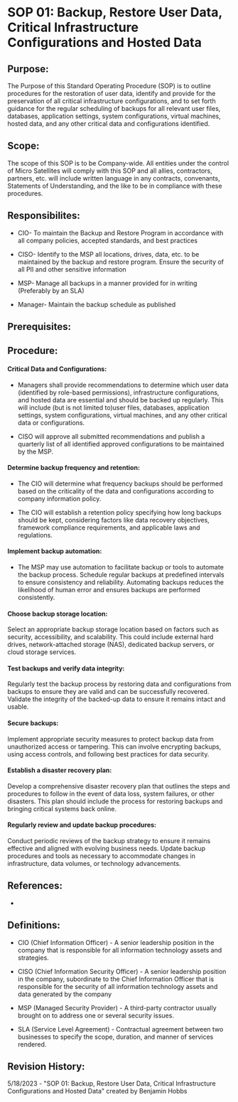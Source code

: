 # SOP 01: Backup, Restore User Data, Critical Infrastructure Configurations and Hosted Data
 
 ## Purpose:
 
 The Purpose of this Standard Operating Procedure (SOP) is to outline procedures for the restoration of user data, identify and provide for the preservation of all critical infrastructure configurations, and to set forth guidance for the regular scheduling of backups for all relevant user files, databases, application settings, system configurations, virtual machines, hosted data, and any other critical data and configurations identified.

 ## Scope: 
 
 The scope of this SOP is to be Company-wide. All entities under the control of Micro Satellites will comply with this SOP and all allies, contractors, partners, etc. will include written language in any contracts, convenants, Statements of Understanding, and the like to be in compliance with these procedures.  

 ## Responsibilites:
 
 * CIO- To maintain the Backup and Restore Program in accordance with all company policies, accepted standards, and best practices 

 * CISO- Identify to the MSP all locations, drives, data, etc. to be maintained by the backup and restore program. Ensure the security of all PII and other sensitive information

 * MSP- Manage all backups in a manner provided for in writing (Preferably by an SLA)

 * Manager- Maintain the backup schedule as published

 ## Prerequisites:
 
 

 ## Procedure:
 

 #### Critical Data and Configurations: 
 
* Managers shall provide recommendations to determine which user data (identified by role-based permissions), infrastructure configurations, and hosted data are essential and should be backed up regularly. This will include (but is not limited to)user files, databases, application settings, system configurations, virtual machines, and any other critical data or configurations.

* CISO will approve all submitted recommendations and publish a quarterly list of all identified approved configurations to be maintained by the MSP. 

#### Determine backup frequency and retention:

* The CIO will determine what frequency backups should be performed based on the criticality of the data and configurations according to company information policy. 

* The CIO will establish a retention policy specifying how long backups should be kept, considering factors like data recovery objectives, framework compliance requirements, and applicable laws and regulations.

#### Implement backup automation: 

* The MSP may use automation to facilitate backup or tools to automate the backup process. Schedule regular backups at predefined intervals to ensure consistency and reliability. Automating backups reduces the likelihood of human error and ensures backups are performed consistently.

#### Choose backup storage location: 
Select an appropriate backup storage location based on factors such as security, accessibility, and scalability. This could include external hard drives, network-attached storage (NAS), dedicated backup servers, or cloud storage services.

#### Test backups and verify data integrity: 
Regularly test the backup process by restoring data and configurations from backups to ensure they are valid and can be successfully recovered. Validate the integrity of the backed-up data to ensure it remains intact and usable.

#### Secure backups: 
Implement appropriate security measures to protect backup data from unauthorized access or tampering. This can involve encrypting backups, using access controls, and following best practices for data security.

#### Establish a disaster recovery plan:
Develop a comprehensive disaster recovery plan that outlines the steps and procedures to follow in the event of data loss, system failures, or other disasters. This plan should include the process for restoring backups and bringing critical systems back online.

#### Regularly review and update backup procedures: 
Conduct periodic reviews of the backup strategy to ensure it remains effective and aligned with evolving business needs. Update backup procedures and tools as necessary to accommodate changes in infrastructure, data volumes, or technology advancements.
 
 
 ## References:

*
 
## Definitions:

* CIO (Chief Information Officer) - A senior leadership position in the company that is responsible for all information technology assets and strategies.

* CISO (Chief Information Security Officer) - A senior leadership position in the company, subordinate to the Chief Information Officer that is responsible for the security of all information technology assets and data generated by the company

* MSP (Managed Security Provider) - A third-party contractor usually brought on to address one or several security issues.

* SLA (Service Level Agreement) - Contractual agreement between two businesses to specify the scope, duration, and manner of services rendered.

## Revision History:

5/18/2023 - "SOP 01: Backup, Restore User Data, Critical Infrastructure Configurations and Hosted Data" created by Benjamin Hobbs
 